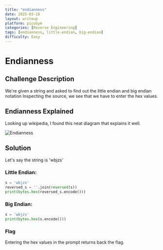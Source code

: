 ```yaml
---
title: "endianness"
date: 2025-03-18
layout: writeup
platform: picoGym
categories: [Reverse Engineering]
tags: [endianness, little-endian, big-endian]
difficulty: Easy
---
```


# Endianness

## Challenge Description

We're given a string and asked to find out the little endian and big endian notation
Inspecting the source, we see that we have to enter the hex values.

## Endianness Explained

Looking up wikipedia, I found this neat diagram that explains it well.

<img src="{{ 'assets/images/endianness/endianness.jpg' | relative_url }}" alt="Endianness" style="max-width:100%; height:auto;" />

## Solution

Let's say the string is 'wbjzs'

### Little Endian:

```python
s = 'wbjzs'
reversed_s = ''.join(reversed(s))
print(bytes.hex(reversed_s.encode()))
```

### Big Endian:

```python
s = 'wbjzs'
print(bytes.hex(s.encode()))
```

### Flag

Entering the hex values in the prompt returns back the flag.
